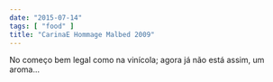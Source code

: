 ```yaml
---
date: "2015-07-14"
tags: [ "food" ]
title: "CarinaE Hommage Malbed 2009"
---
```

No começo bem legal como na vinícola; agora já não está assim, um aroma...
